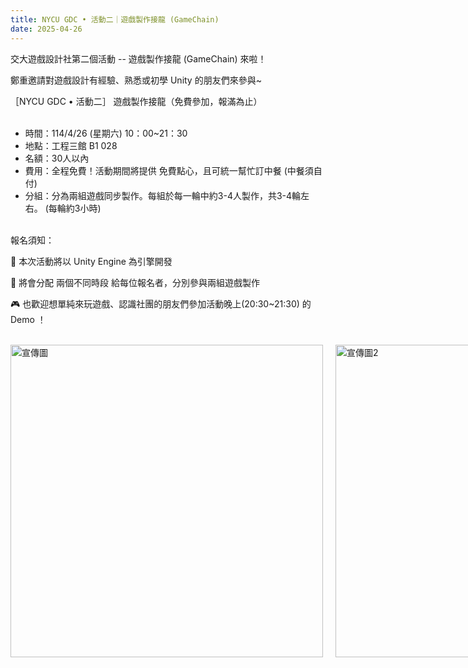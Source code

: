 ```yaml
---
title: NYCU GDC • 活動二｜遊戲製作接龍 (GameChain) 
date: 2025-04-26
---
```

交大遊戲設計社第二個活動 -- 遊戲製作接龍 (GameChain) 來啦！

鄭重邀請對遊戲設計有經驗、熟悉或初學 Unity 的朋友們來參與~

［NYCU GDC • 活動二］ 遊戲製作接龍（免費參加，報滿為止）
<br><br>
* 時間：114/4/26 (星期六)  10：00~21：30
* 地點：工程三館 B1 028
* 名額：30人以內
* 費用：全程免費！活動期間將提供 免費點心，且可統一幫忙訂中餐 (中餐須自付)
* 分組：分為兩組遊戲同步製作。每組於每一輪中約3-4人製作，共3-4輪左右。 (每輪約3小時)
<br><br>

報名須知：

 👾 本次活動將以 Unity Engine 為引擎開發

 🤠 將會分配 兩個不同時段 給每位報名者，分別參與兩組遊戲製作

 🎮 也歡迎想單純來玩遊戲、認識社團的朋友們參加活動晚上(20:30~21:30) 的 Demo ！ 
<br><br>
<div style="display: flex; gap: 20px;">
  <img src="/resource/game_chain.png" alt="宣傳圖" width="500">
  <img src="/resource/game_chain_rule.png" alt="宣傳圖2" width="500">
</div>